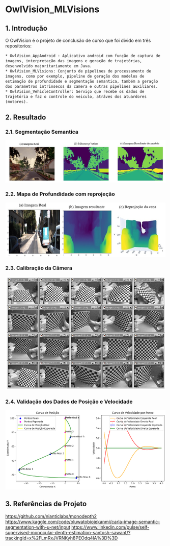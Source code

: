 # OwlVision_MLVisions

## 1. Introdução

O OwlVision é o projeto de conclusão de curso que foi divido em três repositorios: 

    * OwlVision_AppAndroid : Aplicativo android com função de captura de imagens, interpretação das imagens e geração de trajetórias, desenvolvido majoritariamente em Java.
    * OwlVision_MLVisions: Conjunto de pipelines de processamento de imagens, como por exemplo, pipeline de geração dos modelos de estimação de profundidade e segmentação semantica, também a geração dos parametros intrinsecos da camera e outras pipelines auxiliares.
    * OwlVision_VehicleController: Serviço que recebe os dados de trajetória e faz o controle do veiculo, atráves dos atuardores (motores).
   
## 2. Resultado

### 2.1. Segmentação Semantica

![Alt text](image-1.png)

### 2.2. Mapa de Profundidade com reprojeção

![Alt text](image-2.png)

### 2.3. Calibração da Câmera

![Alt text](image-3.png)

### 2.4. Validação dos Dados de Posição e Velocidade

![Alt text](image-4.png)

## 3. Referências de Projeto

https://github.com/nianticlabs/monodepth2
https://www.kaggle.com/code/oluwatobiojekanmi/carla-image-semantic-segmentation-with-u-net/input
https://www.linkedin.com/pulse/self-supervised-monocular-depth-estimation-santosh-sawant/?trackingId=x%2FLmRxJVRNKyh8PEOdq4lA%3D%3D 
